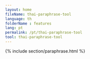 ```yaml
---
layout: home
fileName: thai-paraphrase-tool
language: th
folderName : features
lang: pt
permalink: /pt/thai-paraphrase-tool
tool: thai-paraphrase-tool
---
```

{% include section/paraphrase.html %}